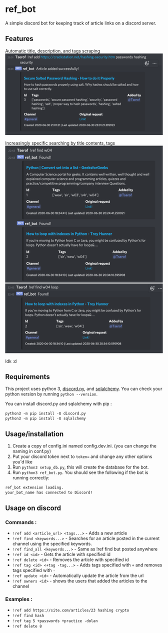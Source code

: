 # ref_bot
A simple discord bot for keeping track of article links on a discord server.

## Features
Automatic title, description, and tags scraping
![scraping](/screens/scraping.png)

Increasingly specific searching by title contents, tags
![find1](/screens/find1.png)
![find2](/screens/find2.png)

Idk :d

## Requirements
This project uses python 3, [discord.py](https://github.com/Rapptz/discord.py), and [sqlalchemy](https://www.sqlalchemy.org).
You can check your python version by running `python --version`.

You can install discord.py and sqlalchemy with pip : 
```
python3 -m pip install -U discord.py
python3 -m pip install -U sqlalchemy
```

## Usage/installation
1. Create a copy of config.ini named config.dev.ini. (you can change the naming in conf.py)
2. Put your discord token next to `token=` and change any other options you'd like
3. Run `python3 setup_db.py`, this will create the database for the bot.
4. Run `python3 ref_bot.py`. You should see the following if the bot is running correctly:
```
ref_bot extension loading.
your_bot_name has connected to Discord!
```

## Usage on discord
### Commands : 
* `!ref add <article_url> <tags...>` - Adds a new article
* `!ref find <keywords...>` - Searches for an article posted in the current channel using the specified keywords.
* `!ref find_all <keywords...>` - Same as !ref find but posted anywhere
* `!ref id <id>` - Gets the article with specified id
* `!ref delete <id>` - Removes the article with specified id
* `!ref tag <id> <+tag -tag...>` - Adds tags specified with `+` and removes tags specified with `-`
* `!ref update <id>` - Automatically update the article from the url
* `!ref owners <id>` - shows the users that added the articles to the channel
### Examples : 
* `!ref add https://site.com/articles/23 hashing crypto`
* `!ref find hash`
* `!ref tag 5 +passwords +practice -dolan`
* `!ref delete 8`
